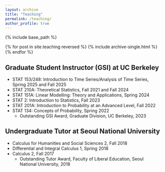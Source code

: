```yaml
---
layout: archive
title: "Teaching"
permalink: /teaching/
author_profile: true
---
```


{% include base_path %}

{% for post in site.teaching reversed %}
  {% include archive-single.html %}
{% endfor %}

## Graduate Student Instructor (GSI) at UC Berkeley
- STAT 153/248: Introduction to Time Series/Analysis of Time Series, Spring 2025 and Fall 2025
- STAT 210A: Theoretical Statistics, Fall 2021 and Fall 2024
- STAT 151A: Linear Modelling: Theory and Applications, Spring 2024
- STAT 2: Introduction to Statistics, Fall 2023
- STAT 201A: Introduction to Probability at an Advanced Level, Fall 2022
- STAT 134: Concepts of Probability, Spring 2022
  - Outstanding GSI Award, Graduate Division, UC Berkeley, 2023


## Undergraduate Tutor at Seoul National University
- Calculus for Humanities and Social Sciences 2, Fall 2018
- Differential and Integral Calculus 1, Spring 2018
- Calculus 2, Fall 2017
  - Outstanding Tutor Award, Faculty of Liberal Education, Seoul National University, 2018